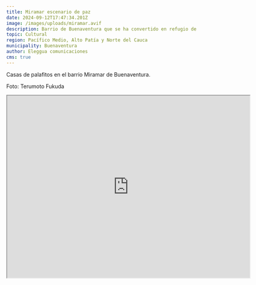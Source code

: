 ```yaml
---
title: Miramar escenario de paz
date: 2024-09-12T17:47:34.201Z
image: /images/uploads/miramar.avif
description: Barrio de Buenaventura que se ha convertido en refugio de muchos niños
topic: Cultural
region: Pacífico Medio, Alto Patía y Norte del Cauca
municipality: Buenaventura
author: Eleggua comunicaciones
cms: true
---
```

Casas de palafitos en el barrio Miramar de Buenaventura.

Foto: Terumoto Fukuda

<iframe src="https://drive.google.com/file/d/1uxUtFdjr8acykKUWcVd59QeIxHghWxR1/preview" width="640" height="480" allow="autoplay"></iframe>